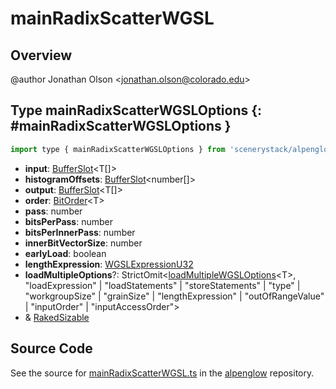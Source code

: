# mainRadixScatterWGSL

## Overview

@author Jonathan Olson &lt;jonathan.olson@colorado.edu&gt;

## Type mainRadixScatterWGSLOptions {: #mainRadixScatterWGSLOptions }


```js
import type { mainRadixScatterWGSLOptions } from 'scenerystack/alpenglow';
```


- **input**: [BufferSlot](../alpenglow/BufferSlot.md)&lt;T[]&gt;
- **histogramOffsets**: [BufferSlot](../alpenglow/BufferSlot.md)&lt;<span style="color: hsla(calc(var(--md-hue) + 180deg),80%,40%,1);">number</span>[]&gt;
- **output**: [BufferSlot](../alpenglow/BufferSlot.md)&lt;T[]&gt;
- **order**: [BitOrder](../alpenglow/ConcreteType.md#BitOrder)&lt;T&gt;
- **pass**: <span style="color: hsla(calc(var(--md-hue) + 180deg),80%,40%,1);">number</span>
- **bitsPerPass**: <span style="color: hsla(calc(var(--md-hue) + 180deg),80%,40%,1);">number</span>
- **bitsPerInnerPass**: <span style="color: hsla(calc(var(--md-hue) + 180deg),80%,40%,1);">number</span>
- **innerBitVectorSize**: <span style="color: hsla(calc(var(--md-hue) + 180deg),80%,40%,1);">number</span>
- **earlyLoad**: <span style="color: hsla(calc(var(--md-hue) + 180deg),80%,40%,1);">boolean</span>
- **lengthExpression**: [WGSLExpressionU32](../alpenglow/WGSLString.md#WGSLExpressionU32)
- **loadMultipleOptions**?: StrictOmit&lt;[loadMultipleWGSLOptions](../alpenglow/loadMultipleWGSL.md#loadMultipleWGSLOptions)&lt;T&gt;, "loadExpression" | "loadStatements" | "storeStatements" | "type" | "workgroupSize" | "grainSize" | "lengthExpression" | "outOfRangeValue" | "inputOrder" | "inputAccessOrder"&gt;
- &amp; [RakedSizable](../alpenglow/WGSLUtils.md#RakedSizable)




## Source Code

See the source for [mainRadixScatterWGSL.ts](https://github.com/phetsims/alpenglow/blob/main/js/webgpu/wgsl/gpu/mainRadixScatterWGSL.ts) in the [alpenglow](https://github.com/phetsims/alpenglow) repository.

